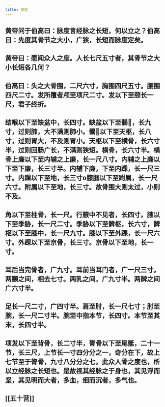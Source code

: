 ```yaml
---
title: 骨度
---
```


## 黄帝问于伯高曰：脉度言经脉之长短，何以立之？伯高曰：先度其骨节之大小，广狭，长短而脉度定矣。
## 黄帝曰：愿闻众人之度。人长七尺五寸者，其骨节之大小长短各几何？
## 伯高曰：头之大骨围，二尺六寸，胸围四尺五寸。腰围四尺二寸。发所覆者颅至项尺二寸。发以下至颐长一尺，君子终折。
## 结喉以下至缺盆中，长四寸。缺盆以下至𩩲𩨗，长九寸，过则肺，大不满则肺小。𩩲𩨗以下至天枢，长八寸，过则胃大，不及则胃小。天枢以下至横骨，长六寸半，过则回肠广长，不满则狭短。横骨，长六寸半。横骨上廉以下至内辅之上廉，长一尺八寸。内辅之上廉以下至下廉，长三寸半。内辅下廉，下至内踝，长一尺三寸。内踝以下至地，长三寸o膝腘以下至跗属，长一尺六寸。附属以下至地，长三寸。故骨围大则太过，小则不及。
## 角以下至柱骨，长一尺。行腋中不见者，长四寸。腋以下至季胁，长一尺二寸。季胁以下至髀枢，长六寸，髀枢以下至膝中，长一尺九寸。膝以下至外踝，长一尺六寸。外踝以下至京骨，长三寸。京骨以下至地，长一寸。
## 耳后当完骨者，广九寸。耳前当耳门者，广一尺三寸。两颧之间，相去七寸。两乳之间，广九寸半。两髀之间广六寸半。
## 足长一尺二寸，广四寸半。肩至肘，长一尺七寸；肘至腕，长一尺二寸半。腕至中指本节，长四寸。本节至其末，长四寸半。
## 项发以下至背骨，长二寸半，膂骨以下至尾骶，二十一节，长三尺，上节长一寸四分分之一，奇分在下，故上七节至于膂骨，九寸八分分之七。此众人骨之度也，所以立经脉之长短也。是故视其经脉之于身也，其见浮而坚，其见明而大者，多血，细而沉者，多气也。
## [[五十营]]
